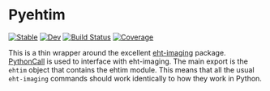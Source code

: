# Pyehtim

[![Stable](https://img.shields.io/badge/docs-stable-blue.svg)](https://ptiede.github.io/Pyehtim.jl/stable/)
[![Dev](https://img.shields.io/badge/docs-dev-blue.svg)](https://ptiede.github.io/Pyehtim.jl/dev/)
[![Build Status](https://github.com/ptiede/Pyehtim.jl/actions/workflows/CI.yml/badge.svg?branch=main)](https://github.com/ptiede/Pyehtim.jl/actions/workflows/CI.yml?query=branch%3Amain)
[![Coverage](https://codecov.io/gh/ptiede/Pyehtim.jl/branch/main/graph/badge.svg)](https://codecov.io/gh/ptiede/Pyehtim.jl)


This is a thin wrapper around the excellent [eht-imaging](https://github.com/achael/eht-imaging) package.
[PythonCall](https://github.com/cjdoris/PythonCall.jl) is used to interface with eht-imaging. The main export
is the `ehtim` object that contains the ehtim module. This means that all the usual `eht-imaging` commands
should work identically to how they work in Python.



